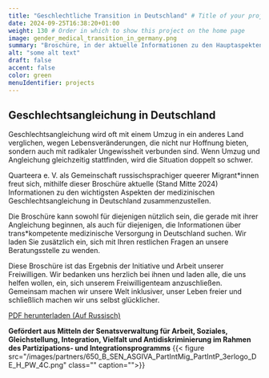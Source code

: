 ```yaml
---
title: "Geschlechtliche Transition in Deutschland" # Title of your project
date: 2024-09-25T16:38:20+01:00
weight: 130 # Order in which to show this project on the home page
image: gender_medical_transition_in_germany.png
summary: "Broschüre, in der aktuelle Informationen zu den Hauptaspekten der medizinischen geschlechtlichen Transition in Deutschland gesammelt und ausführlich dargelegt sind."
alt: "some alt text"
draft: false
accent: false
color: green
menuIdentifier: projects
---
```


## Geschlechtsangleichung in Deutschland 


Geschlechtsangleichung wird oft mit einem Umzug in ein anderes Land verglichen, wegen Lebensveränderungen, die nicht nur Hoffnung bieten, sondern auch mit radikaler Ungewissheit verbunden sind. Wenn Umzug und Angleichung gleichzeitig stattfinden, wird die Situation doppelt so schwer.

Quarteera e. V. als Gemeinschaft russischsprachiger queerer Migrant*innen freut sich, mithilfe dieser Broschüre aktuelle (Stand Mitte 2024) Informationen zu den wichtigsten Aspekten der medizinischen Geschlechtsangleichung in Deutschland zusammenzustellen.

Die Broschüre kann sowohl für diejenigen nützlich sein, die gerade mit ihrer Angleichung beginnen, als auch für diejenigen, die Informationen über trans*kompetente medizinische Versorgung in Deutschland suchen. Wir laden Sie zusätzlich ein, sich mit Ihren restlichen Fragen an unsere Beratungsstelle zu wenden.

Diese Broschüre ist das Ergebnis der Initiative und Arbeit unserer Freiwilligen. Wir bedanken uns herzlich bei ihnen und laden alle, die uns helfen wollen, ein, sich unserem Freiwilligenteam anzuschließen. Gemeinsam machen wir unsere Welt inklusiver, unser Leben freier und schließlich machen wir uns selbst glücklicher.

[PDF herunterladen (Auf Russisch)](https://quarteera.de/files/materialen/gender_medical_transition_in_germany.pdf)

**Gefördert aus Mitteln der Senatsverwaltung für Arbeit, Soziales, Gleichstellung, Integration, Vielfalt und Antidiskriminierung im Rahmen des Partizipations- und Integrationsprogramms**
{{< figure src="/images/partners/650_B_SEN_ASGIVA_PartIntMig_PartIntP_3erlogo_DE_H_PW_4C.png" class="" caption="">}}